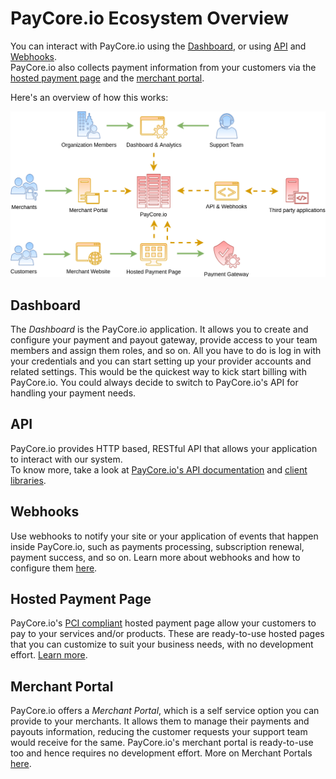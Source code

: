 

# PayCore.io Ecosystem Overview

You can interact with PayCore.io using the  [Dashboard](#dashboard), or using  [API](#api)  and  [Webhooks](#webhooks).  
PayCore.io also collects payment information from your customers via the  [hosted payment page](#hosted-payment-page)  and the  [merchant portal](#merchant-portal).

Here's an overview of how this works:

![](images/accessing-paycore.png)

## Dashboard

The _Dashboard_ is the PayCore.io application. It allows you to create and configure your payment and payout gateway, provide access to your team members and assign them roles, and so on. All you have to do is log in with your credentials and you can start setting up your provider accounts and related settings. This would be the quickest way to kick start billing with PayCore.io. You could always decide to switch to PayCore.io's API for handling your payment needs.

## API

PayCore.io provides HTTP based, RESTful API that allows your application to interact with our system.  
To know more, take a look at  [PayCore.io's API documentation](/integration/api-references/) and  [client libraries](/integration/).

## Webhooks

Use webhooks to notify your site or your application of events that happen inside PayCore.io, such as payments processing, subscription renewal, payment success, and so on. Learn more about webhooks and how to configure them  [here](/integration/callbacks/).

## Hosted Payment Page

PayCore.io's  [PCI compliant](/integration/pci-dss-overview/) hosted payment page allow your customers to pay to your services and/or products. These are ready-to-use hosted pages that you can customize to suit your business needs, with no development effort.  [Learn more](/products/hpp/).

## Merchant Portal

PayCore.io offers a  _Merchant Portal_, which is a self service option you can provide to your merchants. It allows them to manage their payments and payouts information, reducing the customer requests your support team would receive for the same. PayCore.io's merchant portal is ready-to-use too and hence requires no development effort. More on Merchant Portals  [here](/products/merchant-portal/).